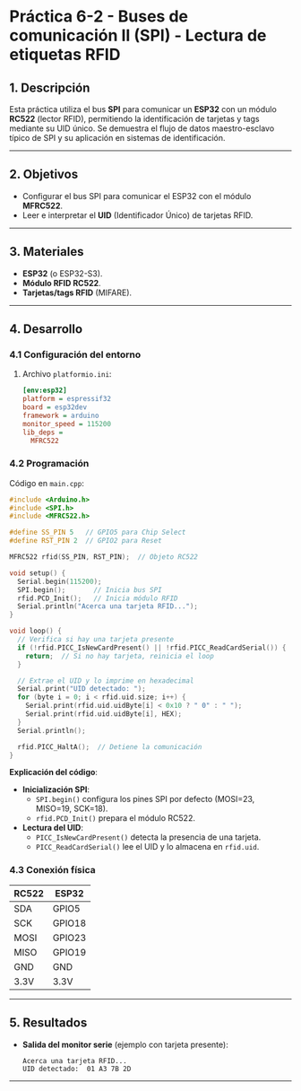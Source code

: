 # **Práctica 6-2 - Buses de comunicación II (SPI) - Lectura de etiquetas RFID**  

## **1. Descripción**  
Esta práctica utiliza el bus **SPI** para comunicar un **ESP32** con un módulo **RC522** (lector RFID), permitiendo la identificación de tarjetas y tags mediante su UID único. Se demuestra el flujo de datos maestro-esclavo típico de SPI y su aplicación en sistemas de identificación.  

---

## **2. Objetivos**  
- Configurar el bus SPI para comunicar el ESP32 con el módulo **MFRC522**.  
- Leer e interpretar el **UID** (Identificador Único) de tarjetas RFID.  

---

## **3. Materiales**  
- **ESP32** (o ESP32-S3).  
- **Módulo RFID RC522**.  
- **Tarjetas/tags RFID** (MIFARE).  
  
---

## **4. Desarrollo**  

### **4.1 Configuración del entorno**  
1. Archivo `platformio.ini`:  
   ```ini
   [env:esp32]
   platform = espressif32
   board = esp32dev
   framework = arduino
   monitor_speed = 115200
   lib_deps = 
     MFRC522
   ```  

### **4.2 Programación**  
Código en `main.cpp`:  
```cpp
#include <Arduino.h>
#include <SPI.h>
#include <MFRC522.h>

#define SS_PIN 5   // GPIO5 para Chip Select
#define RST_PIN 2  // GPIO2 para Reset

MFRC522 rfid(SS_PIN, RST_PIN);  // Objeto RC522

void setup() {
  Serial.begin(115200);
  SPI.begin();       // Inicia bus SPI
  rfid.PCD_Init();   // Inicia módulo RFID
  Serial.println("Acerca una tarjeta RFID...");
}

void loop() {
  // Verifica si hay una tarjeta presente
  if (!rfid.PICC_IsNewCardPresent() || !rfid.PICC_ReadCardSerial()) {
    return;  // Si no hay tarjeta, reinicia el loop
  }

  // Extrae el UID y lo imprime en hexadecimal
  Serial.print("UID detectado: ");
  for (byte i = 0; i < rfid.uid.size; i++) {
    Serial.print(rfid.uid.uidByte[i] < 0x10 ? " 0" : " ");
    Serial.print(rfid.uid.uidByte[i], HEX);
  }
  Serial.println();

  rfid.PICC_HaltA();  // Detiene la comunicación
}
```  

**Explicación del código**:  
- **Inicialización SPI**:  
  - `SPI.begin()` configura los pines SPI por defecto (MOSI=23, MISO=19, SCK=18).  
  - `rfid.PCD_Init()` prepara el módulo RC522.  
- **Lectura del UID**:  
  - `PICC_IsNewCardPresent()` detecta la presencia de una tarjeta.  
  - `PICC_ReadCardSerial()` lee el UID y lo almacena en `rfid.uid`.  

### **4.3 Conexión física**  
| RC522  | ESP32  |  
|--------|--------|  
| SDA    | GPIO5  |  
| SCK    | GPIO18 |  
| MOSI   | GPIO23 |  
| MISO   | GPIO19 |  
| GND    | GND    |  
| 3.3V   | 3.3V   |  

---

## **5. Resultados**  
- **Salida del monitor serie** (ejemplo con tarjeta presente):  
  ```plaintext
  Acerca una tarjeta RFID...
  UID detectado:  01 A3 7B 2D
  ```  
---
